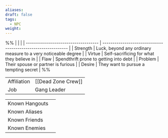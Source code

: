 ```yaml
---
aliases: 
draft: false
tags:
  - NPC
weight:
---
```

%%
|                                      |                                                               |
| ------------------------------------ | ------------------------------------------------------------- |
| <span class="leftTH">Strength</span> | Luck, beyond any ordinary measure to a very noticeable degree |
| <span class="leftTH">Virtue</span>   | Self-sacrificing for what they believe in                     |
| <span class="leftTH">Flaw</span>     | Spendthrift prone to getting into debt                        |
| <span class="leftTH">Problem</span>  | Their spouse or partner is furious                            |
| <span class="leftTH">Desire</span>   | They want to pursue a tempting secret                         |
%%

|                                         |                    |
| --------------------------------------- | ------------------ |
| <span class="leftTH">Affiliation</span> | [[Dead Zone Crew]] |
| <span class="leftTH">Job</span>         | Gang Leader        |

|                                            |     |
| ------------------------------------------ | --- |
| <span class="leftTH">Known Hangouts</span> |     |
| <span class="leftTH">Known Aliases</span>  |     |
| <span class="leftTH">Known Friends</span>  |     |
| <span class="leftTH">Known Enemies</span>  |     |
